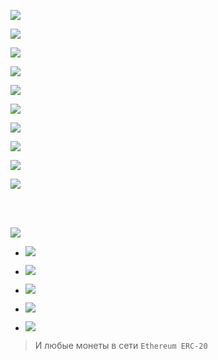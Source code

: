 [![](https://notabug.org/fftcc/Buy-me-a-coffee/raw/main/btc/btc.png)](https://notabug.org/fftcc/Buy-me-a-coffee/src/main/btc/btc.md)

[![](https://notabug.org/fftcc/Buy-me-a-coffee/raw/main/xmr/xmr.png)](https://notabug.org/fftcc/Buy-me-a-coffee/src/main/xmr/xmr.md)

[![](https://notabug.org/fftcc/Buy-me-a-coffee/raw/main/ada/ada.png)](https://notabug.org/fftcc/Buy-me-a-coffee/src/main/ada/ada.md)

[![](https://notabug.org/fftcc/Buy-me-a-coffee/raw/main/bch/bch.png)](https://notabug.org/fftcc/Buy-me-a-coffee/src/main/bch/bch.md)

[![](https://notabug.org/fftcc/Buy-me-a-coffee/raw/main/dash/dash.png)](https://notabug.org/fftcc/Buy-me-a-coffee/src/main/dash/dash.md)

[![](https://notabug.org/fftcc/Buy-me-a-coffee/raw/main/doge/doge.png)](https://notabug.org/fftcc/Buy-me-a-coffee/src/main/doge/doge.md)

[![](https://notabug.org/fftcc/Buy-me-a-coffee/raw/main/dot/dot.png)](https://notabug.org/fftcc/Buy-me-a-coffee/src/main/dot/dot.md)

[![](https://notabug.org/fftcc/Buy-me-a-coffee/raw/main/ltc/ltc.png)](https://notabug.org/fftcc/Buy-me-a-coffee/src/main/ltc/ltc.md)

[![](https://notabug.org/fftcc/Buy-me-a-coffee/raw/main/zec/zec.png)](https://notabug.org/fftcc/Buy-me-a-coffee/src/main/zec/zec.md)

[![](https://notabug.org/fftcc/Buy-me-a-coffee/raw/main/xrp/xrp.png)](https://notabug.org/fftcc/Buy-me-a-coffee/src/main/xrp/xrp.md)

<br>
<br>

[![](https://notabug.org/fftcc/Buy-me-a-coffee/raw/main/eth/eth.png)](https://notabug.org/fftcc/Buy-me-a-coffee/src/main/eth/eth.md)

- [![](https://notabug.org/fftcc/Buy-me-a-coffee/raw/main/eth/eth-usdt.png)](https://notabug.org/fftcc/Buy-me-a-coffee/src/main/eth/eth.md)

- [![](https://notabug.org/fftcc/Buy-me-a-coffee/raw/main/eth/eth-usdc.png)](https://notabug.org/fftcc/Buy-me-a-coffee/src/main/eth/eth.md)

- [![](https://notabug.org/fftcc/Buy-me-a-coffee/raw/main/eth/eth-shib.png)](https://notabug.org/fftcc/Buy-me-a-coffee/src/main/eth/eth.md)

- [![](https://notabug.org/fftcc/Buy-me-a-coffee/raw/main/eth/eth-dai.png)](https://notabug.org/fftcc/Buy-me-a-coffee/src/main/eth/eth.md)

- [![](https://notabug.org/fftcc/Buy-me-a-coffee/raw/main/eth/eth-uni.png)](https://notabug.org/fftcc/Buy-me-a-coffee/src/main/eth/eth.md)

> И любые монеты  в сети `Ethereum ERC-20`